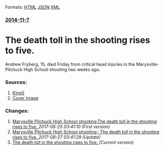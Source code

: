 
Formats: [HTML](/news/2014/11/7/the-death-toll-in-the-shooting-rises-to-five.html)  [JSON](/news/2014/11/7/the-death-toll-in-the-shooting-rises-to-five.json)  [XML](/news/2014/11/7/the-death-toll-in-the-shooting-rises-to-five.xml)  

### [2014-11-7](/news/2014/11/7/index.md)

##### 
# The death toll in the shooting rises to five. 

Andrew Fryberg, 15, died Friday from critical head injuries in the Marysville-Pilchuck High School shooting two weeks ago.


### Sources:

1. [King5](http://www.king5.com/story/news/local/marysville-shooting/2014/11/08/marysville-shooting-victim-andrew-fryberg/18681377/)
1. [Cover Image](http://content.king5.com/photo/2014/11/07/635509951897074466-andrewfryberg_3069215_ver1.0.jpg)

### Changes:

1. [Marysville Pilchuck High School shooting:The death toll in the shooting rises to five. ](/news/2014/11/7/marysville-pilchuck-high-school-shooting-pthe-death-toll-in-the-shooting-rises-to-five.md) _2017-08-25 03:41:10 (First version)_
2. [Marysville Pilchuck High School shooting:: The death toll in the shooting rises to five. ](/news/2014/11/7/marysville-pilchuck-high-school-shooting-the-death-toll-in-the-shooting-rises-to-five.md) _2017-08-27 03:41:29 (Update)_
2. [The death toll in the shooting rises to five. ](/news/2014/11/7/the-death-toll-in-the-shooting-rises-to-five.md) _(Current version)_
